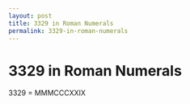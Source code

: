 ```yaml
---
layout: post
title: 3329 in Roman Numerals
permalink: 3329-in-roman-numerals
---
```


# 3329 in Roman Numerals

3329 = MMMCCCXXIX
